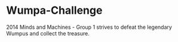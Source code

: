 Wumpa-Challenge
===============

2014 Minds and Machines - Group 1 strives to defeat the legendary Wumpus and collect the treasure.
